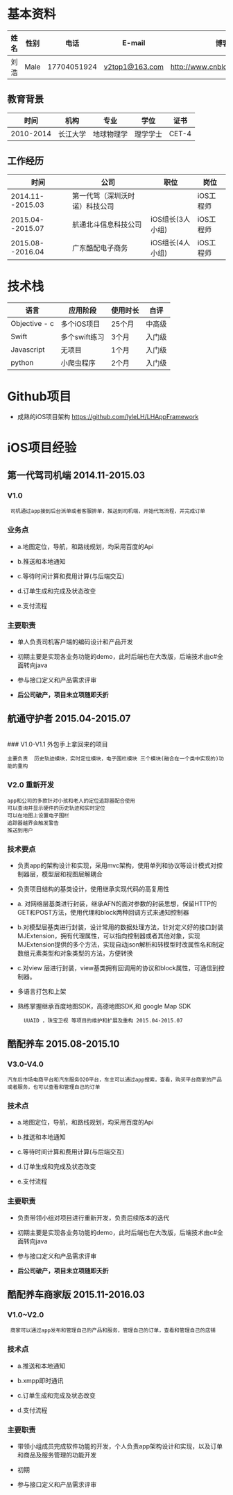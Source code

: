 # 基本资料


| 姓名 | 性别 |电话 |E-mail |博客
|----------|----------|----------|----------|----------|
|  刘浩 |  Male |17704051924|v2top1@163.com|http://www.cnblogs.com/lyleLH

##  教育背景
| 时间 | 机构 |专业|学位|证书
|----------|----------|----------|----------|----------|
|  2010-2014 |  长江大学|地球物理学|理学学士| CET-4

##  工作经历
| 时间 | 公司 |职位|岗位
|----------|----------|----------|----------|
|  2014.11--2015.03 | 第一代驾（深圳沃时诺）科技公司||iOS工程师
|  2015.04--2015.07 | 航通北斗信息科技公司|iOS组长(3人小组)|iOS工程师
|  2015.08--2016.04| 广东酷配电子商务|iOS组长(4人小组)|iOS工程师


# 技术栈
| 语言 | 应用阶段 |使用时长|自评
|----------|----------|----------|----------|
|  Objective - c | 多个iOS项目|25个月|中高级
|  Swift | 多个swift练习|3个月|入门级
|  Javascript| 无项目|1个月|入门级
|  python|	小爬虫程序|2个月|入门级

# Github项目
- 成熟的iOS项目架构 <https://github.com/lyleLH/LHAppFramework>  


# iOS项目经验

## 第一代驾司机端  2014.11-2015.03

### V1.0
	 司机通过app接到后台派单或者客服排单，推送到司机端，开始代驾流程，并完成订单

### 业务点   

- a.地图定位，导航，和路线规划，均采用百度的Api

- b.推送和本地通知

- c.等待时间计算和费用计算(与后端交互)

- d.订单生成和完成及状态改变

- e.支付流程

### 主要职责

- 单人负责司机客户端的编码设计和产品开发
- 初期主要是实现各业务功能的demo，此时后端也在大改版，后端技术由c#全面转向java
- 参与接口定义和产品需求评审

- **后公司破产，项目未立项随即夭折**


## 航通守护者 2015.04-2015.07
	
<br/>
### V1.0-V1.1  外包手上拿回来的项目   


	主要负责  历史轨迹模块，实时定位模块，电子围栏模块 三个模块(融合在一个类中实现的)功能的重构  

### V2.0 重新开发  
	 
	app和公司的多款针对小孩和老人的定位追踪器配合使用
	可以查询并显示硬件的历史轨迹和实时定位
	可以在地图上设置电子围栏
	追踪器越界会触发警告
	推送到用户

### 技术要点  
- 负责app的架构设计和实现，采用mvc架构，使用单列和协议等设计模式对控制器层，模型层和视图层解耦合

- 负责项目结构的基类设计，使用继承实现代码的高复用性

- a. 对网络层基类进行封装，继承AFN的面对参数的封装思想，保留HTTP的GET和POST方法，使用代理和block两种回调方式来通知控制器

- b.对模型层基类进行封装，设计常用的数据处理方法，针对定义好的接口封装MJExtension，拥有代理属性，可以指向控制器或者其他对象，实现MJExtension提供的多个方法，实现自动json解析和转模型时改属性名和制定数组元素类型和对象类型的方法，方便转换

- c.对view 层进行封装，view基类拥有回调用的协议和block属性，可通信到控制器。


- 多语言打包和上架

- 熟练掌握继承百度地图SDK，高德地图SDK,和 google Map SDK


		

		UUAID ，珠宝卫视 等项目的维护和扩展及重构 2015.04-2015.07

## 酷配养车  2015.08-2015.10

### V3.0-V4.0
	汽车后市场电商平台和汽车服务O2O平台，车主可以通过app搜索，查看，购买平台商家的产品或者服务，也可以查看和管理自己的订单

### 技术点    

- a.地图定位，导航，和路线规划，均采用百度的Api

- b.推送和本地通知

- c.等待时间计算和费用计算(与后端交互)

- d.订单生成和完成及状态改变

- e.支付流程

### 主要职责

- 负责带领小组对项目进行重新开发，负责后续版本的迭代
- 初期主要是实现各业务功能的demo，此时后端也在大改版，后端技术由c#全面转向java
- 参与接口定义和产品需求评审

- **后公司破产，项目未立项随即夭折**

## 酷配养车商家版  2015.11-2016.03
### V1.0~V2.0
	 商家可以通过app发布和管理自己的产品和服务，管理自己的订单，查看和管理自己的店铺

### 技术点   


- a.推送和本地通知

- b.xmpp即时通讯

- c.订单生成和完成及状态改变

- d.支付流程

### 主要职责

- 带领小组成员完成软件功能的开发，个人负责app架构设计和实现，以及订单和商品及服务管理的功能开发

- 初期

- 参与接口定义和产品需求评审




